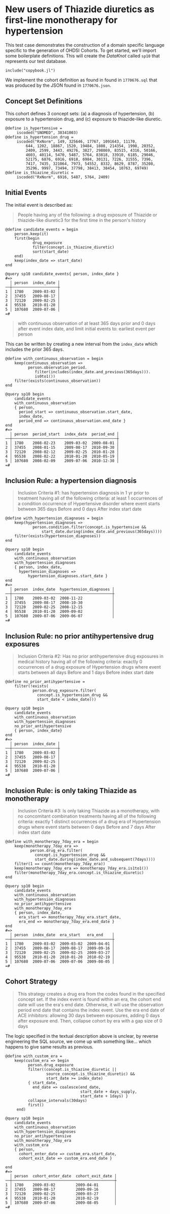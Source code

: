# New users of Thiazide diuretics as first-line monotherapy for hypertension

This test case demonstrates the construction of a domain specific
language specific to the generation of OHDSI Cohorts. To get started,
we'll import some boilerplate definitions. This will create the
*DataKnot* called `sp10` that represents our test database.

    include("copybook.jl")

We implement the cohort definition as found in found in `1770676.sql`
that was produced by the JSON found in `1770676.json`.

## Concept Set Definitions

This cohort defines 3 concept sets: (a) a diagnosis of hypertension,
(b) exposure to a hypertension drug, and (c) exposure to thiazide-like
diuretic.

    @define is_hypertensive =
         iscoded("SNOMED", 38341003)
    @define is_hypertension_drug =
         iscoded("RxNorm", 149, 325646, 17767, 1091643, 11170,
             644, 1202, 18867, 1520, 19484, 1808, 214354, 1998, 20352,
             2409, 2599, 3443, 49276, 3827, 298869, 83515, 4316, 50166,
             4603, 40114, 5470, 5487, 5764, 83818, 33910, 6185, 29046,
             52175, 6876, 6916, 6918, 6984, 30131, 7226, 31555, 7396,
             7417, 7435, 321064, 7973, 54552, 8332, 8629, 8787, 35208,
             35296, 9997, 73494, 37798, 38413, 38454, 10763, 69749)
    @define is_thiazine_diuretic =
         iscoded("RxNorm", 6916, 5487, 5764, 2409)

## Initial Events

The initial event is described as:

> People having any of the following: a drug exposure of Thiazide or
> thiazide-like diuretic3 for the first time in the person's history

    @define candidate_events = begin
        person.keep(it)
        first(begin
                drug_exposure
                filter(concept.is_thiazine_diuretic)
                sort(start_date)
        end)
        keep(index_date => start_date)
    end

    @query sp10 candidate_events{ person, index_date }
    #=>
      │ person  index_date │
    ──┼────────────────────┼
    1 │ 1780    2009-03-02 │
    2 │ 37455   2009-08-17 │
    3 │ 72120   2009-02-25 │
    4 │ 95538   2010-01-20 │
    5 │ 107680  2009-07-06 │
    =#

> with continuous observation of at least 365 days prior and 0 days
> after event index date, and limit initial events to: earliest event
> per person

This can be written by creating a new interval from the `index_date`
which includes the prior 365 days.

    @define with_continuous_observation = begin
        keep(continuous_observation =>
              person.observation_period.
                 filter(includes(index_date.and_previous(365days))).
                 is0to1())
        filter(exists(continuous_observation))
    end

    @query sp10 begin
        candidate_events
        with_continuous_observation
        { person,
          period_start => continuous_observation.start_date,
          index_date,
          period_end => continuous_observation.end_date }
    end
    #=>
      │ person  period_start  index_date  period_end │
    ──┼──────────────────────────────────────────────┼
    1 │ 1780    2008-02-23    2009-03-02  2009-08-01 │
    2 │ 37455   2008-01-15    2009-08-17  2010-09-30 │
    3 │ 72120   2008-02-12    2009-02-25  2010-01-28 │
    4 │ 95538   2008-02-22    2010-01-20  2010-05-19 │
    5 │ 107680  2008-02-09    2009-07-06  2010-12-30 │
    =#

## Inclusion Rule: a hypertension diagnosis

> Inclusion Criteria #1: has hypertension diagnosis in 1 yr prior to
> treatment having all of the following criteria: at least 1
> occurrences of a condition occurrence of Hypertensive disorder where
> event starts between 365 days Before and 0 days After index start date
    
    @define with_hypertension_diagnoses = begin
        keep(hypertension_diagnoses =>
                person.condition.filter(concept.is_hypertensive &&
                    start_date.during(index_date.and_previous(365days))))
        filter(exists(hypertension_diagnoses))
    end

    @query sp10 begin
        candidate_events
        with_continuous_observation
        with_hypertension_diagnoses
        { person, index_date,
          hypertension_diagnoses => 
              hypertension_diagnoses.start_date }
    end
    #=>
      │ person  index_date  hypertension_diagnoses │
    ──┼────────────────────────────────────────────┼
    1 │ 1780    2009-03-02  2008-11-22             │
    2 │ 37455   2009-08-17  2008-10-30             │
    3 │ 72120   2009-02-25  2008-12-15             │
    4 │ 95538   2010-01-20  2009-09-02             │
    5 │ 107680  2009-07-06  2009-06-07             │
    =#

## Inclusion Rule: no prior antihypertensive drug exposures

> Inclusion Criteria #2: Has no prior antihypertensive drug exposures
> in medical history having all of the following criteria: exactly 0
> occurrences of a drug exposure of Hypertension drugs where event
> starts between all days Before and 1 days Before index start date
    
    @define no_prior_antihypertensive = 
        filter(!exists(
                person.drug_exposure.filter(
                  concept.is_hypertension_drug &&
                  start_date < index_date)))

    @query sp10 begin
        candidate_events
        with_continuous_observation
        with_hypertension_diagnoses
        no_prior_antihypertensive
        { person, index_date}
    end
    #=>
      │ person  index_date │
    ──┼────────────────────┼
    1 │ 1780    2009-03-02 │
    2 │ 37455   2009-08-17 │
    3 │ 72120   2009-02-25 │
    4 │ 95538   2010-01-20 │
    5 │ 107680  2009-07-06 │
    =#

## Inclusion Rule: is only taking Thiazide as monotherapy

> Inclusion Criteria #3: Is only taking Thiazide as a monotherapy, with
> no concomitant combination treatments having all of the following
> criteria: exactly 1 distinct occurrences of a drug era of
> Hypertension drugs where event starts between 0 days Before and 7
> days After index start date
    
    @define with_monotherapy_7day_era = begin
        keep(monotherapy_7day_era =>
               person.drug_era.filter(
                 concept.is_hypertension_drug &&
                 start_date.during(index_date.and_subsequent(7days))))
        filter(1 == count(monotherapy_7day_era))
        keep(monotherapy_7day_era => monotherapy_7day_era.is1to1())
        filter(monotherapy_7day_era.concept.is_thiazine_diuretic)
    end

    @query sp10 begin
        candidate_events
        with_continuous_observation
        with_hypertension_diagnoses
        no_prior_antihypertensive
        with_monotherapy_7day_era
        { person, index_date,
          era_start => monotherapy_7day_era.start_date,
          era_end => monotherapy_7day_era.end_date }
    end
    #=>
      │ person  index_date  era_start   era_end    │
    ──┼────────────────────────────────────────────┼
    1 │ 1780    2009-03-02  2009-03-02  2009-04-01 │
    2 │ 37455   2009-08-17  2009-08-17  2009-09-16 │
    3 │ 72120   2009-02-25  2009-02-25  2009-03-27 │
    4 │ 95538   2010-01-20  2010-01-20  2010-02-19 │
    5 │ 107680  2009-07-06  2009-07-06  2009-08-05 │
    =#

## Cohort Strategy

> This strategy creates a drug era from the codes found in the
> specified concept set. If the index event is found within an era, the
> cohort end date will use the era's end date. Otherwise, it will use
> the observation period end date that contains the index event.  Use
> the era end date of ACE inhibitors: allowing 30 days between
> exposures, adding 0 days after exposure end.
> Then, collapse cohort by era with a gap size of 0 days

The logic specified in the textual description above is unclear,
by reverse engineering the SQL source, we come up with something
like... which happens to give same results as previous.

    @define with_custom_era =
        keep(custom_era => begin
              person.drug_exposure
              filter((concept.is_thiazine_diuretic ||
                      source_concept.is_thiazine_diuretic) &&
                      start_date >= index_date)
              { start_date,
                end_date => coalesce(end_date, 
                                     start_date + days_supply,
                                     start_date + 1days) }
              collapse_intervals(30days)
              first()
         end)

    @query sp10 begin
        candidate_events
        with_continuous_observation
        with_hypertension_diagnoses
        no_prior_antihypertensive
        with_monotherapy_7day_era
        with_custom_era
        { person, 
          cohort_enter_date => custom_era.start_date,
          cohort_exit_date => custom_era.end_date }

    end
    #=>
      │ person  cohort_enter_date  cohort_exit_date │
    ──┼─────────────────────────────────────────────┼
    1 │ 1780    2009-03-02         2009-04-01       │
    2 │ 37455   2009-08-17         2009-09-16       │
    3 │ 72120   2009-02-25         2009-03-27       │
    4 │ 95538   2010-01-20         2010-02-19       │
    5 │ 107680  2009-07-06         2009-08-05       │
    =#
